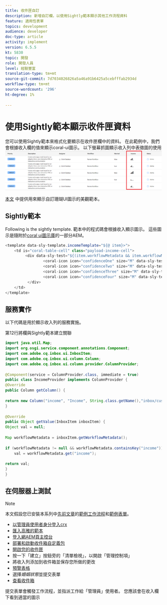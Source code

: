 ```yaml
---
title: 收件匣自訂
description: 新增自訂欄，以使用Sightly範本顯示其他工作流程資料
feature: 適用性表單
topics: development
audience: developer
doc-type: article
activity: implement
version: 6.5.5
kt: 5830
topic: 開發
role: 開發人員
level: 經驗豐富
translation-type: tm+mt
source-git-commit: 7d7034026826a5a46a91b6425a5cebfffab2934d
workflow-type: tm+mt
source-wordcount: '296'
ht-degree: 1%

---
```


# 使用Sightly範本顯示收件匣資料

您可以使用Sightly範本來格式化要顯示在收件匣欄中的資料。 在此範例中，我們會根據收入欄的值來顯示coral-ui圖示。 以下螢幕抓圖顯示收入列中表徵圖的使用
![income-icons](assets/income-column.PNG)

[本文](assets/sightly-template.zip) 中提供用來顯示自訂珊瑚UI圖示的美觀範本。

## Sightly範本

Following is the sightly template. 範本中的程式碼會根據收入顯示圖示。 這些圖示是隨附於[coral ui圖示庫](https://helpx.adobe.com/experience-manager/6-3/sites/developing/using/reference-materials/coral-ui/coralui3/Coral.Icon.html#availableIcons)的一部分AEM。

```java
<template data-sly-template.incomeTemplate="${@ item}>">
    <td is="coral-table-cell" class="payload-income-cell">
         <div data-sly-test="${(item.workflowMetadata && item.workflowMetadata.income)}" data-sly-set.income ="${item.workflowMetadata.income}">
                 <coral-icon icon="confidenceOne" size="M" data-sly-test="${income >=0 && income <10000}"></coral-icon>
                 <coral-icon icon="confidenceTwo" size="M" data-sly-test="${income >=10000 && income <100000}"></coral-icon>
                 <coral-icon icon="confidenceThree" size="M" data-sly-test="${income >=100000 && income <500000}"></coral-icon>
                 <coral-icon icon="confidenceFour" size="M" data-sly-test="${income >=500000}"></coral-icon>
          </div>
    </td>
</template>
```

## 服務實作

以下代碼是用於顯示收入列的服務實施。

第12行將欄與Sightly範本建立關聯

```java
import java.util.Map;
import org.osgi.service.component.annotations.Component;
import com.adobe.cq.inbox.ui.InboxItem;
import com.adobe.cq.inbox.ui.column.Column;
import com.adobe.cq.inbox.ui.column.provider.ColumnProvider;

@Component(service = ColumnProvider.class, immediate = true)
public class IncomeProvider implements ColumnProvider {
@Override
public Column getColumn() {

return new Column("income", "Income", String.class.getName(),"inbox/customization/column-templates.html", "incomeTemplate");
}

@Override
public Object getValue(InboxItem inboxItem) {
Object val = null;

Map workflowMetadata = inboxItem.getWorkflowMetadata();

if (workflowMetadata != null && workflowMetadata.containsKey("income"))
    val = workflowMetadata.get("income");

return val;
}
}
```

## 在伺服器上測試

>[!NOTE]
>
>本文假設您已安裝本系列中[先前文章](https://docs.adobe.com/content/help/en/experience-manager-learn/forms/inbox-customization/add-married-column.md)的[範例工作流程](assets/review-workflow.zip)和[範例表單](assets/snap-form.zip)。

* [以管理員使用者身分登入crx](http://localhost:4502/crx/de/index.jsp)
* [匯入高雅的範本](assets/sightly-template.zip)
* [登入網AEM頁主控台](http://localhost:4502/system/console/bundles)
* [部署和啟動收件箱自定義包](assets/income-column-customization.jar)
* [開啟您的收件匣](http://localhost:4502/aem/inbox)
* 按一下「建立」按鈕旁的「清單檢視」，以開啟「管理控制項」
* 將收入列添加到收件箱並保存您所做的更改
* [預覽表格](http://localhost:4502/content/dam/formsanddocuments/snapform/jcr:content?wcmmode=disabled)
* 選擇&#x200B;_婚姻狀態_&#x200B;並提交表單
* [查看收件箱](http://localhost:4502/aem/inbox)

提交表單會觸發工作流程，並指派工作給「管理員」使用者。 您應該會在收入欄下看到適當的圖示
